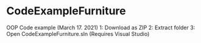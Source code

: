 # CodeExampleFurniture
OOP Code example (March 17. 2021)
1: Download as ZIP 
2: Extract folder
3: Open CodeExampleFurniture.sln (Requires Visual Studio)
